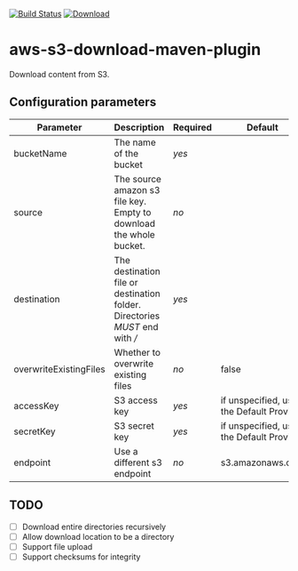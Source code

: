 [![Build Status](https://travis-ci.org/nlindblad/aws-s3-maven-plugin.svg?branch=master)](https://travis-ci.org/nlindblad/aws-s3-maven-plugin)
[ ![Download](https://api.bintray.com/packages/nlindblad/maven/aws-s3-maven-plugin/images/download.svg) ](https://bintray.com/nlindblad/maven/aws-s3-maven-plugin/_latestVersion)

# aws-s3-download-maven-plugin

Download content from S3.

## Configuration parameters


| Parameter | Description | Required | Default |
|-----------|-------------|----------|---------|
|bucketName|The name of the bucket|*yes*| |
|source|The source amazon s3 file key. Empty to download the whole bucket.|*no*| |
|destination|The destination file or destination folder. Directories *MUST* end with */*| *yes*| |
|overwriteExistingFiles| Whether to overwrite existing files| *no*| false |
|accessKey|S3 access key | *yes* | if unspecified, uses the Default Provider |
|secretKey|S3 secret key | *yes* | if unspecified, uses the Default Provider |
|endpoint|Use a different s3 endpoint| *no* | s3.amazonaws.com |

## TODO

- [ ] Download entire directories recursively
- [ ] Allow download location to be a directory
- [ ] Support file upload
- [ ] Support checksums for integrity